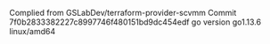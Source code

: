 Complied from GSLabDev/terraform-provider-scvmm
Commit 7f0b2833382227c8997746f480151bd9dc454edf
go version go1.13.6 linux/amd64

